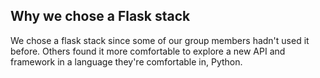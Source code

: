 ## Why we chose a Flask stack ##
We chose a flask stack since some of our group members hadn't used it before. Others found it more comfortable to explore a new API and framework in a language they're comfortable in, Python.
